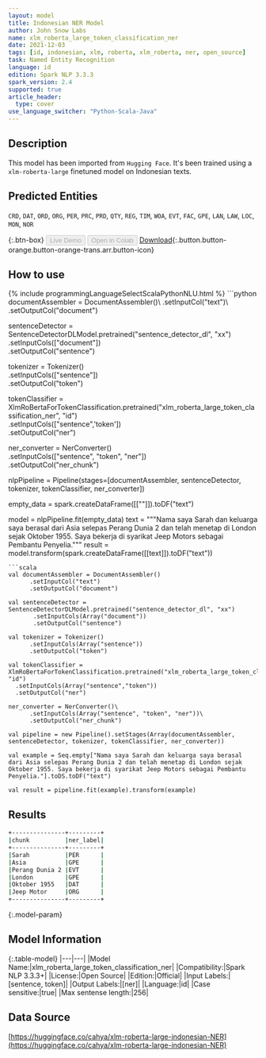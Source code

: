 ```yaml
---
layout: model
title: Indonesian NER Model
author: John Snow Labs
name: xlm_roberta_large_token_classification_ner
date: 2021-12-03
tags: [id, indonesian, xlm, roberta, xlm_roberta, ner, open_source]
task: Named Entity Recognition
language: id
edition: Spark NLP 3.3.3
spark_version: 2.4
supported: true
article_header:
  type: cover
use_language_switcher: "Python-Scala-Java"
---
```


## Description

This model has been imported from `Hugging Face`. It's been trained using a `xlm-roberta-large` finetuned model on Indonesian texts.

## Predicted Entities

`CRD`, `DAT`, `ORD`, `ORG`, `PER`, `PRC`, `PRD`, `QTY`, `REG`, `TIM`, `WOA`, `EVT`, `FAC`, `GPE`, `LAN`, `LAW`, `LOC`, `MON`, `NOR`

{:.btn-box}
<button class="button button-orange" disabled>Live Demo</button>
<button class="button button-orange" disabled>Open in Colab</button>
[Download](https://s3.amazonaws.com/auxdata.johnsnowlabs.com/public/models/xlm_roberta_large_token_classification_ner_id_3.3.3_2.4_1638535619269.zip){:.button.button-orange.button-orange-trans.arr.button-icon}

## How to use



<div class="tabs-box" markdown="1">
{% include programmingLanguageSelectScalaPythonNLU.html %}
```python
documentAssembler = DocumentAssembler()\
      .setInputCol("text")\
      .setOutputCol("document")

sentenceDetector = SentenceDetectorDLModel.pretrained("sentence_detector_dl", "xx")\
       .setInputCols(["document"])\
       .setOutputCol("sentence")

tokenizer = Tokenizer()\
      .setInputCols(["sentence"])\
      .setOutputCol("token")

tokenClassifier = XlmRoBertaForTokenClassification.pretrained("xlm_roberta_large_token_classification_ner", "id")\
  .setInputCols(["sentence",'token'])\
  .setOutputCol("ner")

ner_converter = NerConverter()\
      .setInputCols(["sentence", "token", "ner"])\
      .setOutputCol("ner_chunk")
      
nlpPipeline = Pipeline(stages=[documentAssembler, sentenceDetector, tokenizer, tokenClassifier, ner_converter])

empty_data = spark.createDataFrame([[""]]).toDF("text")

model = nlpPipeline.fit(empty_data)
text = """Nama saya Sarah dan keluarga saya berasal dari Asia selepas Perang Dunia 2 dan telah menetap di London sejak Oktober 1955. Saya bekerja di syarikat Jeep Motors sebagai Pembantu Penyelia."""
result = model.transform(spark.createDataFrame([[text]]).toDF("text"))
```
```scala
val documentAssembler = DocumentAssembler()
      .setInputCol("text")
      .setOutputCol("document")

val sentenceDetector = SentenceDetectorDLModel.pretrained("sentence_detector_dl", "xx")
       .setInputCols(Array("document"))
       .setOutputCol("sentence")

val tokenizer = Tokenizer()
      .setInputCols(Array("sentence"))
      .setOutputCol("token")

val tokenClassifier = XlmRoBertaForTokenClassification.pretrained("xlm_roberta_large_token_classification_ner", "id")
  .setInputCols(Array("sentence","token"))
  .setOutputCol("ner")

ner_converter = NerConverter()\
      .setInputCols(Array("sentence", "token", "ner"))\
      .setOutputCol("ner_chunk")
      
val pipeline = new Pipeline().setStages(Array(documentAssembler, sentenceDetector, tokenizer, tokenClassifier, ner_converter))

val example = Seq.empty["Nama saya Sarah dan keluarga saya berasal dari Asia selepas Perang Dunia 2 dan telah menetap di London sejak Oktober 1955. Saya bekerja di syarikat Jeep Motors sebagai Pembantu Penyelia."].toDS.toDF("text")

val result = pipeline.fit(example).transform(example)
```
</div>

## Results

```bash
+---------------+---------+
|chunk          |ner_label|
+---------------+---------+
|Sarah          |PER      |
|Asia           |GPE      |
|Perang Dunia 2 |EVT      |
|London         |GPE      |
|Oktober 1955   |DAT      |
|Jeep Motor     |ORG      |
+---------------+---------+
```

{:.model-param}
## Model Information

{:.table-model}
|---|---|
|Model Name:|xlm_roberta_large_token_classification_ner|
|Compatibility:|Spark NLP 3.3.3+|
|License:|Open Source|
|Edition:|Official|
|Input Labels:|[sentence, token]|
|Output Labels:|[ner]|
|Language:|id|
|Case sensitive:|true|
|Max sentense length:|256|

## Data Source

[https://huggingface.co/cahya/xlm-roberta-large-indonesian-NER](https://huggingface.co/cahya/xlm-roberta-large-indonesian-NER)

